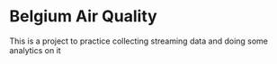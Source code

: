 # Belgium Air Quality
This is a project to practice collecting streaming data and doing some analytics on it
